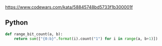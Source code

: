 https://www.codewars.com/kata/58845748bd5733f1b300001f

## Python
```python
def range_bit_count(a, b):
    return sum(["{0:b}".format(i).count("1") for i in range(a, b+1)])
```